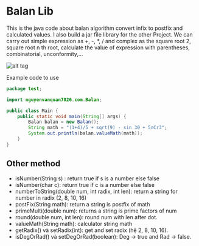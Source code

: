# Balan Lib
This is the java code about balan algorithm convert infix to postfix and calculated values. I also build a jar file library for the other Project.
We can carry out simple expression as +, -, *, / and complex as the square root 2, square root n th root, calculate the value of expression with parentheses, combinatorial, unconformity,...

![alt tag](http://i.imgur.com/Jhgal9t.png?1)

Example code to use

```java
package test;

import nguyenvanquan7826.com.Balan;

public class Main {
	public static void main(String[] args) {
		Balan balan = new Balan();
		String math = "(1+4)/5 + sqrt(9) - sin 30 + 5nCr3";
		System.out.println(balan.valueMath(math));
	}
}
```
## Other method

- isNumber(String s) : return true if s is a number else false
- isNumber(char c): return true if c is a number else false
- numberToString(double num, int radix, int len): return a string for number in radix (2, 8, 10, 16)
- postFix(String math): return a string is postfix of math
- primeMulti(double num): returns a string is prime factors of num
- round(double num, int len): round num with len after dot.
- valueMath(String math): calculator string math
- getRadix() và setRadix(int): get and set radix (hệ 2, 8, 10, 16).
- isDegOrRad() và setDegOrRad(boolean): Deg -> true and Rad -> false.

